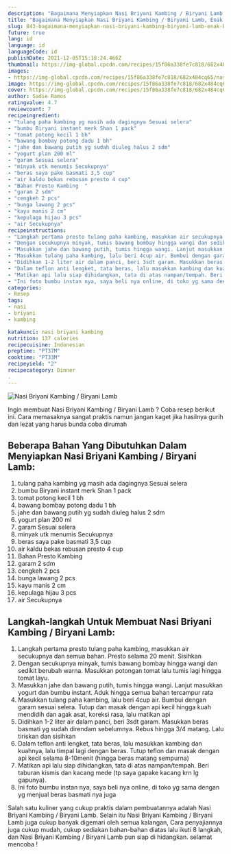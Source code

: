 ```yaml
---
description: "Bagaimana Menyiapkan Nasi Briyani Kambing / Biryani Lamb, Enak Banget"
title: "Bagaimana Menyiapkan Nasi Briyani Kambing / Biryani Lamb, Enak Banget"
slug: 843-bagaimana-menyiapkan-nasi-briyani-kambing-biryani-lamb-enak-banget
future: true
lang: id
language: id
languageCode: id
publishDate: 2021-12-05T15:18:24.466Z 
thumbnail: https://img-global.cpcdn.com/recipes/15f86a338fe7c818/682x484cq65/nasi-briyani-kambing-biryani-lamb-foto-resep-utama.png
images:
- https://img-global.cpcdn.com/recipes/15f86a338fe7c818/682x484cq65/nasi-briyani-kambing-biryani-lamb-foto-resep-utama.png
image: https://img-global.cpcdn.com/recipes/15f86a338fe7c818/682x484cq65/nasi-briyani-kambing-biryani-lamb-foto-resep-utama.png
cover: https://img-global.cpcdn.com/recipes/15f86a338fe7c818/682x484cq65/nasi-briyani-kambing-biryani-lamb-foto-resep-utama.png
author: Sadie Ramos
ratingvalue: 4.7
reviewcount: 7
recipeingredient:
- "tulang paha kambing yg masih ada dagingnya Sesuai selera"
- "bumbu Biryani instant merk Shan 1 pack"
- "tomat potong kecil 1 bh"
- "bawang bombay potong dadu 1 bh"
- "jahe dan bawang putih yg sudah diuleg halus 2 sdm"
- "yogurt plan 200 ml"
- "garam Sesuai selera"
- "minyak utk menumis Secukupnya"
- "beras saya pake basmati 3,5 cup"
- "air kaldu bekas rebusan presto 4 cup"
- "Bahan Presto Kambing  "
- "garam 2 sdm"
- "cengkeh 2 pcs"
- "bunga lawang 2 pcs"
- "kayu manis 2 cm"
- "kepulaga hijau 3 pcs"
- "air Secukupnya"
recipeinstructions:
- "Langkah pertama presto tulang paha kambing, masukkan air secukupnya dan semua bahan. Presto selama 20 menit. Sisihkan"
- "Dengan secukupnya minyak, tumis bawang bombay hingga wangi dan sedikit berubah warna. Masukkan potongan tomat lalu tumis lagi hingga tomat layu."
- "Masukkan jahe dan bawang putih, tumis hingga wangi. Lanjut masukkan yogurt dan bumbu instant. Aduk hingga semua bahan tercampur rata"
- "Masukkan tulang paha kambing, lalu beri 4cup air. Bumbui dengan garam sesuai selera. Tutup dan masak dengan api kecil hingga kuah mendidih dan agak asat, koreksi rasa, lalu matikan api"
- "Didihkan 1-2 liter air dalam panci, beri 3sdt garam. Masukkan beras basmati yg sudah direndam sebelumnya. Rebus hingga 3/4 matang. Lalu tiriskan dan sisihkan"
- "Dalam teflon anti lengket, tata beras, lalu masukkan kambing dan kuahnya, lalu timpal lagi dengan beras. Tutup teflon dan masak dengan api kecil selama 8-10menit (hingga beras matang sempurna)"
- "Matikan api lalu siap dihidangkan, tata di atas nampan/tempah. Beri taburan kismis dan kacang mede (tp saya gapake kacang krn lg gapunya)."
- "Ini foto bumbu instan nya, saya beli nya online, di toko yg sama dengan yg menjual beras basmati nya juga"
categories:
- Resep
tags:
- nasi
- briyani
- kambing

katakunci: nasi briyani kambing 
nutrition: 137 calories
recipecuisine: Indonesian
preptime: "PT37M"
cooktime: "PT33M"
recipeyield: "2"
recipecategory: Dinner
. 
---
```



![Nasi Briyani Kambing / Biryani Lamb](https://img-global.cpcdn.com/recipes/15f86a338fe7c818/682x484cq65/nasi-briyani-kambing-biryani-lamb-foto-resep-utama.png)

Ingin membuat Nasi Briyani Kambing / Biryani Lamb ? Coba resep berikut ini. Cara memasaknya sangat praktis namun jangan kaget jika hasilnya gurih dan lezat yang harus bunda coba dirumah

<!--inarticleads1-->

## Beberapa Bahan Yang Dibutuhkan Dalam Menyiapkan Nasi Briyani Kambing / Biryani Lamb:

1. tulang paha kambing yg masih ada dagingnya Sesuai selera
1. bumbu Biryani instant merk Shan 1 pack
1. tomat potong kecil 1 bh
1. bawang bombay potong dadu 1 bh
1. jahe dan bawang putih yg sudah diuleg halus 2 sdm
1. yogurt plan 200 ml
1. garam Sesuai selera
1. minyak utk menumis Secukupnya
1. beras saya pake basmati 3,5 cup
1. air kaldu bekas rebusan presto 4 cup
1. Bahan Presto Kambing  
1. garam 2 sdm
1. cengkeh 2 pcs
1. bunga lawang 2 pcs
1. kayu manis 2 cm
1. kepulaga hijau 3 pcs
1. air Secukupnya



<!--inarticleads2-->

## Langkah-langkah Untuk Membuat Nasi Briyani Kambing / Biryani Lamb:

1. Langkah pertama presto tulang paha kambing, masukkan air secukupnya dan semua bahan. Presto selama 20 menit. Sisihkan
1. Dengan secukupnya minyak, tumis bawang bombay hingga wangi dan sedikit berubah warna. Masukkan potongan tomat lalu tumis lagi hingga tomat layu.
1. Masukkan jahe dan bawang putih, tumis hingga wangi. Lanjut masukkan yogurt dan bumbu instant. Aduk hingga semua bahan tercampur rata
1. Masukkan tulang paha kambing, lalu beri 4cup air. Bumbui dengan garam sesuai selera. Tutup dan masak dengan api kecil hingga kuah mendidih dan agak asat, koreksi rasa, lalu matikan api
1. Didihkan 1-2 liter air dalam panci, beri 3sdt garam. Masukkan beras basmati yg sudah direndam sebelumnya. Rebus hingga 3/4 matang. Lalu tiriskan dan sisihkan
1. Dalam teflon anti lengket, tata beras, lalu masukkan kambing dan kuahnya, lalu timpal lagi dengan beras. Tutup teflon dan masak dengan api kecil selama 8-10menit (hingga beras matang sempurna)
1. Matikan api lalu siap dihidangkan, tata di atas nampan/tempah. Beri taburan kismis dan kacang mede (tp saya gapake kacang krn lg gapunya).
1. Ini foto bumbu instan nya, saya beli nya online, di toko yg sama dengan yg menjual beras basmati nya juga




Salah satu kuliner yang cukup praktis dalam pembuatannya adalah  Nasi Briyani Kambing / Biryani Lamb. Selain itu  Nasi Briyani Kambing / Biryani Lamb  juga cukup banyak digemari oleh semua kalangan, Cara penyajiannya juga cukup mudah, cukup sediakan bahan-bahan diatas lalu ikuti 8 langkah, dan  Nasi Briyani Kambing / Biryani Lamb  pun siap di hidangkan. selamat mencoba !

